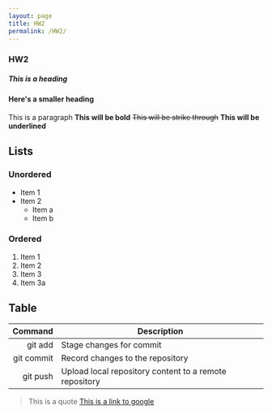 ```yaml
---
layout: page
title: HW2
permalink: /HW2/
---
```


### HW2
##### This is a heading
#### Here's a smaller heading
This is a paragraph
**This will be bold** ~~This will be strike through~~ __This will be underlined__ 
## Lists
### Unordered
+ Item 1
+ Item 2
  - Item a
  - Item b
### Ordered
1. Item 1
2. Item 2
3. Item 3
4. Item 3a
## Table
| Command | Description |
| -: | - |
| git add | Stage changes for commit |
| git commit | Record changes to the repository |
| git push | Upload local repository content to a remote repository |
>This is a quote
[This is a link to google](https://www.google.com/)
